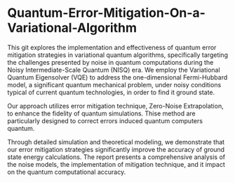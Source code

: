 # Quantum-Error-Mitigation-On-a-Variational-Algorithm

This git explores the implementation and effectiveness of quantum error mitigation strategies in variational quantum algorithms, specifically targeting the challenges presented by noise in quantum computations during the Noisy Intermediate-Scale Quantum (NISQ) era. We employ the Variational Quantum Eigensolver (VQE) to address the one-dimensional Fermi-Hubbard model, a significant quantum mechanical problem, under noisy conditions typical of current quantum technologies, in order to find it ground state.

Our approach utilizes error mitigation technique, Zero-Noise Extrapolation, to enhance the fidelity of quantum simulations. Thise method are particularly designed to correct errors induced quantum computers quantum.

Through detailed simulation and theoretical modeling, we demonstrate that our error mitigation strategies significantly improve the accuracy of ground state energy calculations. The report presents a comprehensive analysis of the noise models, the implementation of mitigation technique, and it impact on the quantum computational accuracy.
